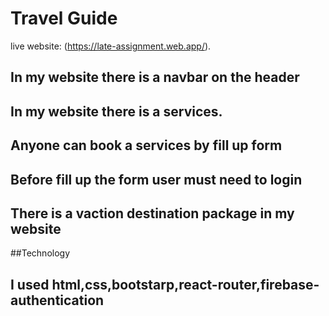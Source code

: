 # Travel Guide

live website: (https://late-assignment.web.app/).
## In my website there is a navbar on the header
## In my website there is a services.
## Anyone can book a services by fill up form
## Before fill up the form user must need to login
## There is a vaction destination package in my website


##Technology
## I used html,css,bootstarp,react-router,firebase-authentication